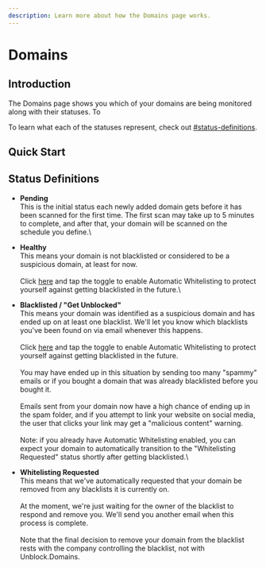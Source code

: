 ```yaml
---
description: Learn more about how the Domains page works.
---
```


# Domains

## Introduction

The Domains page shows you which of your domains are being monitored along with their statuses. To&#x20;

To learn what each of the statuses represent, check out [#status-definitions](./#status-definitions "mention").

## Quick Start

## Status Definitions

* **Pending**\
  This is the initial status each newly added domain gets before it has been scanned for the first time. The first scan may take up to 5 minutes to complete, and after that, your domain will be scanned on the schedule you define.\

* **Healthy**\
  This means your domain is not blacklisted or considered to be a suspicious domain, at least for now.\
  \
  Click [here](https://app.unblock.domains) and tap the toggle to enable Automatic Whitelisting to protect yourself against getting blacklisted in the future.\

* **Blacklisted / "Get Unblocked"**\
  This means your domain was identified as a suspicious domain and has ended up on at least one blacklist. We'll let you know which blacklists you've been found on via email whenever this happens.\
  \
  Click [here](https://app.unblock.domains) and tap the toggle to enable Automatic Whitelisting to protect yourself against getting blacklisted in the future.  \
  \
  You may have ended up in this situation by sending too many "spammy" emails or if you bought a domain that was already blacklisted before you bought it.\
  \
  Emails sent from your domain now have a high chance of ending up in the spam folder, and if you attempt to link your website on social media, the user that clicks your link may get a "malicious content" warning.\
  \
  Note: if you already have Automatic Whitelisting enabled, you can expect your domain to automatically transition to the "Whitelisting Requested" status shortly after getting blacklisted.\

* **Whitelisting Requested**\
  This means that we've automatically requested that your domain be removed from any blacklists it is currently on. \
  \
  At the moment, we're just waiting for the owner of the blacklist to respond and remove you. We'll send you another email when this process is complete.\
  \
  Note that the final decision to remove your domain from the blacklist rests with the company controlling the blacklist, not with Unblock.Domains.
